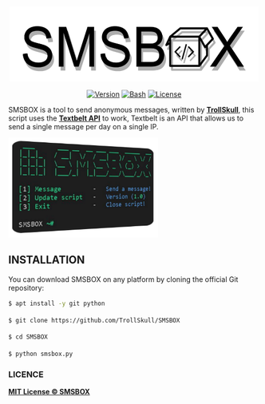 <div align="center">
<img src="/.assets/logo.png" width="500" height="150"/>

[![Version](https://img.shields.io/badge/Version-1.2-green)]()
[![Bash](https://img.shields.io/badge/Made%20with-Python-blue)]()
[![License](https://img.shields.io/badge/License-MIT-yellow)]()
</div>

SMSBOX is a tool to send anonymous messages, written by **[TrollSkull](https://github.com/TrollSkull)**, this script uses
the **[Textbelt API](https://textbelt.com)** to work, Textbelt is an API that allows us to send a single message per day on a single IP.

<img src="/.assets/script_look.png" width="300" height="200"/>

## INSTALLATION
You can download SMSBOX on any platform by cloning the official Git repository:

```bash
$ apt install -y git python

$ git clone https://github.com/TrollSkull/SMSBOX

$ cd SMSBOX

$ python smsbox.py
```

### LICENCE

**[MIT License © SMSBOX](https://github.com/TrollSkull/SMSBOX/blob/main/LICENSE)**

